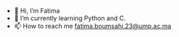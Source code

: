 - 👋 Hi, I’m Fatima
- 🌱 I’m currently learning Python and C.
- 📫 How to reach me fatima.boumsahi.23@ump.ac.ma

<!---
boumsahifatima/boumsahifatima is a ✨ special ✨ repository because its `README.md` (this file) appears on your GitHub profile.
You can click the Preview link to take a look at your changes.
--->
